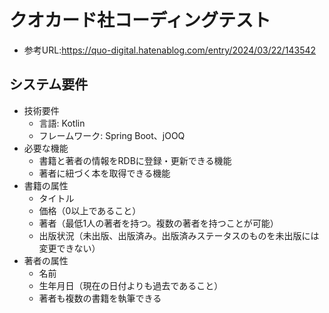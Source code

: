 # クオカード社コーディングテスト
* 参考URL:https://quo-digital.hatenablog.com/entry/2024/03/22/143542
  
## システム要件
* 技術要件
  * 言語: Kotlin
  * フレームワーク: Spring Boot、jOOQ
* 必要な機能
  * 書籍と著者の情報をRDBに登録・更新できる機能
  * 著者に紐づく本を取得できる機能
* 書籍の属性
  * タイトル
  * 価格（0以上であること）
  * 著者（最低1人の著者を持つ。複数の著者を持つことが可能）
  * 出版状況（未出版、出版済み。出版済みステータスのものを未出版には変更できない）
* 著者の属性
  * 名前
  * 生年月日（現在の日付よりも過去であること）
  * 著者も複数の書籍を執筆できる